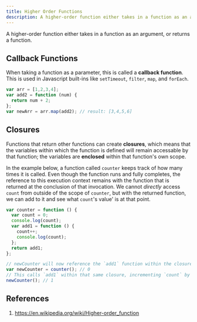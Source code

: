```yaml
---
title: Higher Order Functions
description: A higher-order function either takes in a function as an argument, or returns a function.
---
```


A higher-order function either takes in a function as an argument, or returns a function.

## Callback Functions

When taking a function as a parameter, this is called a **callback function**. This is used in Javascript built-ins like `setTimeout`, `filter`, `map`, and `forEach`.

```javascript
var arr = [1,2,3,4];
var add2 = function (num) {
  return num + 2;
};
var newArr = arr.map(add2); // result: [3,4,5,6]
```

## Closures

Functions that return other functions can create **closures**, which means that the variables within which the function is defined will remain accessable by that function; the variables are **enclosed** within that function's own scope.

In the example below, a function called `counter` keeps track of how many times it is called. Even though the function runs and fully completes, the reference to this execution context remains with the function that is returned at the conclusion of that invocation. We cannot *directly* access `count` from outside of the scope of `counter`, but with the returned function, we can add to it and see what `count`'s value' is at that point.

```javascript
var counter = function () {
  var count = 0;
  console.log(count);
  var add1 = function () {
    count++;
    console.log(count);
  };
  return add1;
};

// newCounter will now reference the `add1` function within the closure of that invocation of counter
var newCounter = counter(); // 0
// This calls `add1` within that same closure, incrementing `count` by 1
newCounter(); // 1
```

## References

1. https://en.wikipedia.org/wiki/Higher-order_function